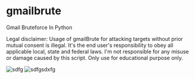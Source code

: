 # gmailbrute
Gmail Bruteforce In Python

Legal disclaimer:
Usage of gmailBrute for attacking targets without prior mutual consent is illegal. It's the end user's responsibility to obey all applicable local, state and federal laws. I'm not responsible for any misuse or damage caused by this script. Only use for educational purpose only.

![sdfg](https://user-images.githubusercontent.com/62638427/109288385-ab04c000-7889-11eb-8f39-3bfdd5339a81.jpg)
![sdfgsdxfg](https://user-images.githubusercontent.com/62638427/109288399-adffb080-7889-11eb-8d64-f361d233bcda.jpg)
